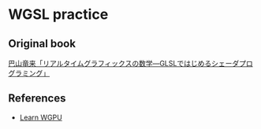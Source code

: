# WGSL practice

## Original book

[巴山竜来「リアルタイムグラフィックスの数学―GLSLではじめるシェーダプログラミング」](https://gihyo.jp/book/2022/978-4-297-13034-3)

## References

* [Learn WGPU](https://sotrh.github.io/learn-wgpu/)